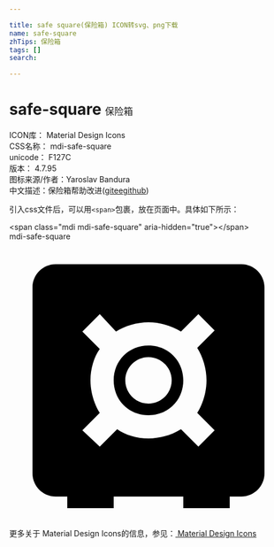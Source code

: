 ```yaml
---

title: safe square(保险箱) ICON转svg、png下载
name: safe-square
zhTips: 保险箱
tags: []
search: 

---
```


# safe-square  <small style="font-size: 60%;font-weight: 100">保险箱</small>


<div class="detail-page">
<p>
<span>
ICON库：
<span class="badge-secondary badge">Material Design Icons</span> 
</span>
<br/>
<span>
CSS名称：
<span class="badge-secondary badge">mdi-safe-square</span> 
</span>
<br/>
<span>
unicode：
<span class="badge-secondary badge">F127C</span> 
<copy-btn content='F127C' btn-title=""></copy-btn>
<copy-btn :content='String.fromCodePoint(parseInt("F127C", 16))' btn-title="复制U"></copy-btn>
</span>
<br/>
<span>
版本：
<span class="badge-secondary badge">4.7.95</span> 
</span>
<br/>
<span>图标来源/作者：<span class="badge-light badge">Yaroslav Bandura</span></span> 
<br/>
<span class="zh-detail">中文描述：<span class="badge-primary badge">保险箱</span><span class="help-link"><span>帮助改进</span>(<a href="https://gitee.com/liuwave/icon-helper/edit/master/json/material/safe-square.json" target="_blank" rel="noopener noreferrer">gitee</a><a href="https://github.com/liuwave/icon-helper/edit/master/json/material/safe-square.json" target="_blank" rel="noopener noreferrer">github</a></span>)</span><br/>
</p>
</div>
<div class="alert alert-dark">
  <i class="mdi mdi-safe-square mdi-48px"></i>
  <i class="mdi mdi-safe-square mdi-36px"></i>
  <i class="mdi mdi-safe-square mdi-24px"></i>
  <i class="mdi mdi-safe-square mdi-18px"></i>
</div>
<div>
  <p>引入css文件后，可以用<code>&lt;span&gt;</code>包裹，放在页面中。具体如下所示：    
  </p>
  <div class="alert alert-primary" style="font-size: 14px">
    &lt;span class="mdi mdi-safe-square" aria-hidden="true"&gt;&lt;/span&gt;
    <copy-btn content='<span class="mdi mdi-safe-square" aria-hidden="true"></span>'></copy-btn>
  </div>
  <div class="alert alert-secondary">
    <i class="mdi mdi-safe-square"
    style="font-size: 24px"
    aria-hidden="true"></i> mdi-safe-square
    <copy-btn content="mdi-safe-square" btn-title="复制图标名称"></copy-btn>
  </div>
</div>
<div id="svg" class="svg-wrap">
<svg xmlns="http://www.w3.org/2000/svg" viewBox="0 0 24 24"><path d="M20 2C21.1 2 22 2.9 22 4V20C22 21.1 21.1 22 20 22H19V23H15V22H9V23H5V22H4C2.9 22 2 21.1 2 20V4C2 2.9 2.9 2 4 2H20M17 12C17 11 16.7 10 16.2 9.2L17.7 7.7L16.3 6.3L14.8 7.8C14 7.3 13 7 12 7C11 7 10 7.3 9.2 7.8L7.8 6.3L6.3 7.8L7.8 9.3C7.3 10 7 11 7 12C7 13 7.3 14 7.8 14.8L6.3 16.3L7.8 17.7L9.3 16.2C10 16.7 11 17 12 17C13 17 14 16.7 14.8 16.2L16.3 17.7L17.7 16.3L16.2 14.8C16.7 14 17 13 17 12M12 9C13.7 9 15 10.3 15 12C15 13.7 13.7 15 12 15C10.3 15 9 13.7 9 12C9 10.3 10.3 9 12 9M12 14C13.1 14 14 13.1 14 12C14 10.9 13.1 10 12 10C10.9 10 10 10.9 10 12C10 13.1 10.9 14 12 14Z" /></svg>
</div>
<detail full-name='mdi-safe-square'></detail>
    
<div><p>更多关于 Material Design Icons的信息，参见：<a target="_blank" href="https://iconhelper.cn/material.html"> Material Design Icons</a>
</p></div>
